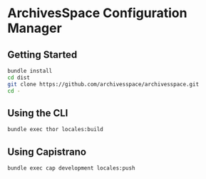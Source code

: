 
# ArchivesSpace Configuration Manager

## Getting Started

```bash
bundle install
cd dist
git clone https://github.com/archivesspace/archivesspace.git
cd -
```

## Using the CLI
```bash
bundle exec thor locales:build
```

## Using Capistrano
```bash
bundle exec cap development locales:push
```
